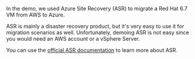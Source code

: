 In the demo, we used Azure Site Recovery (ASR) to migrate a Red Hat 6.7 VM from AWS to Azure.

ASR is mainly a disaster recovery product, but it's very easy to use it for migration scenarios as well.
Unfortunately, demoing ASR is not easy since you would need an AWS account or a vSphere Server.

You can use the [official ASR documentation](https://azure.microsoft.com/en-us/documentation/articles/site-recovery-overview/) to learn more about ASR.